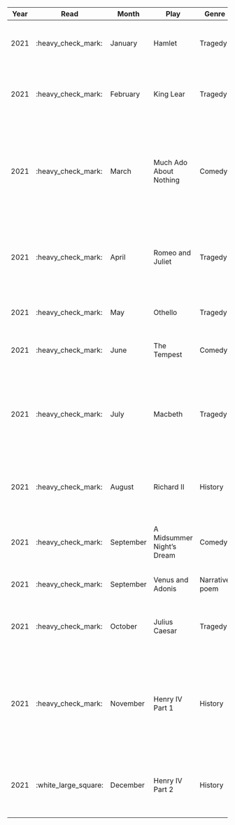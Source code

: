| Year | Read                   | Month     | Play                      | Genre          | Watch                  | BE\_RecMovie                                                                                                                                            |
| ---- | ---------------------- | --------- | ------------------------- | -------------- | ---------------------- | ------------------------------------------------------------------------------------------------------------------------------------------------------- |
| 2021 | :heavy\_check\_mark:   | January   | Hamlet                    | Tragedy        | :heavy\_check\_mark:   | Watch the glorious Kenneth Branagh version.                                                                                                             |
| 2021 | :heavy\_check\_mark:   | February  | King Lear                 | Tragedy        | :heavy\_check\_mark:   | Watch the Anthony Hopkins and Emma Thompson version.                                                                                                    |
| 2021 | :heavy\_check\_mark:   | March     | Much Ado About Nothing    | Comedy         | :heavy\_check\_mark:   | Watch the Kenneth Branagh version. He directs a star-studded cast in his version with the likes of Keanu Reeves and Denzel Washington.                  |
| 2021 | :heavy\_check\_mark:   | April     | Romeo and Juliet          | Tragedy        | :heavy\_check\_mark:   | Watch Baz Lurhman’s modern adaption, with guns instead of swords, starring Leonardo DiCaprio.                                                           |
| 2021 | :heavy\_check\_mark:   | May       | Othello                   | Tragedy        | :heavy\_check\_mark:   | Watch the Lawrence Fishburne version.                                                                                                                   |
| 2021 | :heavy\_check\_mark:   | June      | The Tempest               | Comedy         | :heavy\_check\_mark:   | Watch the Dame Helen Mirren version from 2010                                                                                                           |
| 2021 | :heavy\_check\_mark:   | July      | Macbeth                   | Tragedy        | :heavy\_check\_mark:   | Watch the 2015 version of Shakespeare directed by Justin Kurzel and starring Michael Fassbender who was born to play Macbeth                            |
| 2021 | :heavy\_check\_mark:   | August    | Richard II                | History        | :heavy\_check\_mark:   | Watch the 2012 version directed by Rupert Goold starring Ben Whishaw and Patrick Stewart.                                                               |
| 2021 | :heavy\_check\_mark:   | September | A Midsummer Night’s Dream | Comedy         | :heavy\_check\_mark:   | Watch the beautiful and mesmerising 1935 Max Reinhardt version.                                                                                         |
| 2021 | :heavy\_check\_mark:   | September | Venus and Adonis          | Narrative poem | :heavy\_check\_mark:   | No movie reccomendation from BE                                                                                                                         |
| 2021 | :heavy\_check\_mark:   | October   | Julius Caesar             | Tragedy        | :heavy\_check\_mark:   | Watch the 1953 version of Julius Caesar starring Marlon Brando as Mark Antony.                                                                          |
| 2021 | :heavy\_check\_mark:   | November  | Henry IV Part 1           | History        | :heavy\_check\_mark:   | Watch Orson Welles’ 1965 adaptation of five of Shakespeare’s historical plays rolled into one, following the character of Falstaff, Chimes At Midnight. |
| 2021 | :white\_large\_square: | December  | Henry IV Part 2           | History        | :white\_large\_square: | Watch Gus Van Sant’s 1991 My Own Private Idaho starring Keanu Reeves and River Phoenix                                                                  |

